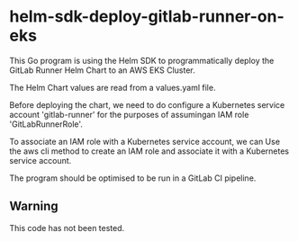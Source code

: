 # helm-sdk-deploy-gitlab-runner-on-eks

This Go program is using the Helm SDK to programmatically deploy the GitLab Runner Helm Chart to an AWS EKS Cluster.

The Helm Chart values are read from a values.yaml file.

Before deploying the chart, we need to do configure a Kubernetes service account 'gitlab-runner' for the purposes of assumingan IAM role 'GitLabRunnerRole'. 

To associate an IAM role with a Kubernetes service account, we can Use the aws cli method to create an IAM role and associate it with a Kubernetes service account.

The program should be optimised to be run in a GitLab CI pipeline.

## Warning

This code has not been tested.
